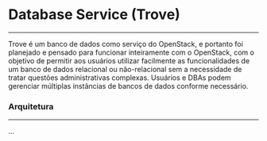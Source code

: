 # Database Service (Trove)
---

Trove é um banco de dados como serviço do OpenStack, e portanto foi planejado e pensado para funcionar inteiramente com o OpenStack, com o objetivo de permitir aos usuários utilizar facilmente as funcionalidades de um banco de dados relacional ou não-relacional sem a necessidade de tratar questões administrativas complexas. Usuários e DBAs podem gerenciar múltiplas instâncias de bancos de dados conforme necessário.

### Arquitetura
---

...

